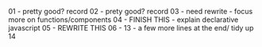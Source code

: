 01 - pretty good? record
02 - prety good? record
03 - need rewrite - focus more on functions/components
04 - FINISH THIS - explain declarative javascript
05 - REWRITE THIS
06 -
13 - a few more lines at the end/ tidy up
14
